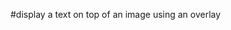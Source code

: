 #display a text on top of an image using an overlay


<!DOCTYPE html>
<html>
<head>
    <style> 
 
        div {
          position: relative;
        }
        
        .text-overlay {
          position: absolute;
          top: 0;
          left: 0;
          padding: 1rem;
          font-size: 2rem;
          font-weight: 100;
          color: 
        white;
          backdrop-filter: blur(8px) brightness(80%);
        }
        
        </style>




  <meta charset="utf-8">
  <meta name="viewport" content="width=device-width">
  <title>Using HTML, CSS create display a text on top of an image using an overlay</title>
</head>
<body>
<div>
  <h3 class="text-overlay">Hello, World</h3>
  <img src="https://www.w3resource.com/html-css-exercise/html-css-practical-exercises/flower-1.jpeg" height="200" width="200"></div>

</body>
</html>
